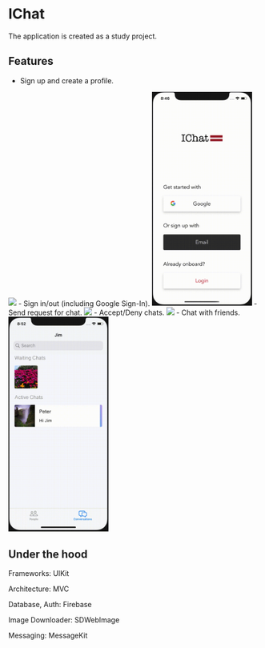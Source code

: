 # IChat
The application is created as a study project.

## Features
- Sign up and create a profile.
<img src="https://github.com/manvelov/IChat/blob/master/etc/register.gif" width="200">
- Sign in/out (including Google Sign-In).
<img src="https://github.com/manvelov/IChat/blob/master/etc/auth.gif" width="200">
- Send request for chat.
<img src="https://github.com/manvelov/IChat/blob/master/etc/Send%20request.gif" width="200">
- Accept/Deny chats.
<img src="https://github.com/manvelov/IChat/blob/master/etc/accept_deny%20request.gif" width="200">
- Chat with friends.
<img src="https://github.com/manvelov/IChat/blob/master/etc/chat.gif" width="200">

## Under the hood
Frameworks: UIKit 

Architecture: MVC

Database, Auth: Firebase

Image Downloader: SDWebImage

Messaging: MessageKit
